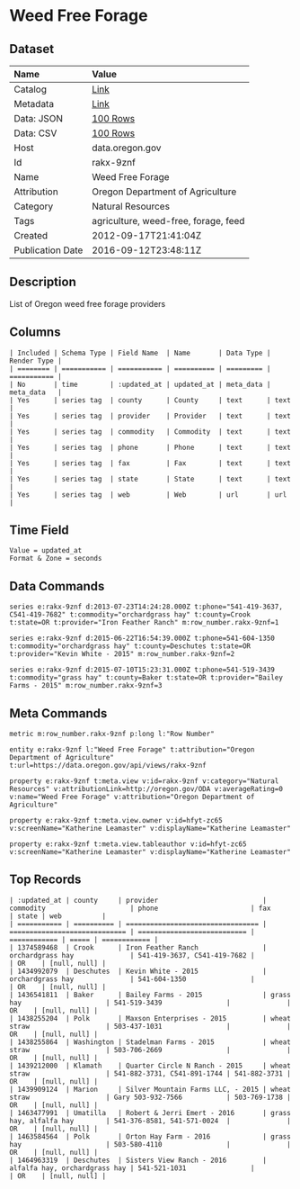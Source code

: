 # Weed Free Forage

## Dataset

| Name | Value |
| :--- | :---- |
| Catalog | [Link](https://catalog.data.gov/dataset/weed-free-forage-313ee) |
| Metadata | [Link](https://data.oregon.gov/api/views/rakx-9znf) |
| Data: JSON | [100 Rows](https://data.oregon.gov/api/views/rakx-9znf/rows.json?max_rows=100) |
| Data: CSV | [100 Rows](https://data.oregon.gov/api/views/rakx-9znf/rows.csv?max_rows=100) |
| Host | data.oregon.gov |
| Id | rakx-9znf |
| Name | Weed Free Forage |
| Attribution | Oregon Department of Agriculture |
| Category | Natural Resources |
| Tags | agriculture, weed-free, forage, feed |
| Created | 2012-09-17T21:41:04Z |
| Publication Date | 2016-09-12T23:48:11Z |

## Description

List of Oregon weed free forage providers

## Columns

```ls
| Included | Schema Type | Field Name  | Name       | Data Type | Render Type |
| ======== | =========== | =========== | ========== | ========= | =========== |
| No       | time        | :updated_at | updated_at | meta_data | meta_data   |
| Yes      | series tag  | county      | County     | text      | text        |
| Yes      | series tag  | provider    | Provider   | text      | text        |
| Yes      | series tag  | commodity   | Commodity  | text      | text        |
| Yes      | series tag  | phone       | Phone      | text      | text        |
| Yes      | series tag  | fax         | Fax        | text      | text        |
| Yes      | series tag  | state       | State      | text      | text        |
| Yes      | series tag  | web         | Web        | url       | url         |
```

## Time Field

```ls
Value = updated_at
Format & Zone = seconds
```

## Data Commands

```ls
series e:rakx-9znf d:2013-07-23T14:24:28.000Z t:phone="541-419-3637, C541-419-7682" t:commodity="orchardgrass hay" t:county=Crook t:state=OR t:provider="Iron Feather Ranch" m:row_number.rakx-9znf=1

series e:rakx-9znf d:2015-06-22T16:54:39.000Z t:phone=541-604-1350 t:commodity="orchardgrass hay" t:county=Deschutes t:state=OR t:provider="Kevin White - 2015" m:row_number.rakx-9znf=2

series e:rakx-9znf d:2015-07-10T15:23:31.000Z t:phone=541-519-3439 t:commodity="grass hay" t:county=Baker t:state=OR t:provider="Bailey Farms - 2015" m:row_number.rakx-9znf=3
```

## Meta Commands

```ls
metric m:row_number.rakx-9znf p:long l:"Row Number"

entity e:rakx-9znf l:"Weed Free Forage" t:attribution="Oregon Department of Agriculture" t:url=https://data.oregon.gov/api/views/rakx-9znf

property e:rakx-9znf t:meta.view v:id=rakx-9znf v:category="Natural Resources" v:attributionLink=http://oregon.gov/ODA v:averageRating=0 v:name="Weed Free Forage" v:attribution="Oregon Department of Agriculture"

property e:rakx-9znf t:meta.view.owner v:id=hfyt-zc65 v:screenName="Katherine Leamaster" v:displayName="Katherine Leamaster"

property e:rakx-9znf t:meta.view.tableauthor v:id=hfyt-zc65 v:screenName="Katherine Leamaster" v:displayName="Katherine Leamaster"
```

## Top Records

```ls
| :updated_at | county     | provider                          | commodity                     | phone                       | fax          | state | web          | 
| =========== | ========== | ================================= | ============================= | =========================== | ============ | ===== | ============ | 
| 1374589468  | Crook      | Iron Feather Ranch                | orchardgrass hay              | 541-419-3637, C541-419-7682 |              | OR    | [null, null] | 
| 1434992079  | Deschutes  | Kevin White - 2015                | orchardgrass hay              | 541-604-1350                |              | OR    | [null, null] | 
| 1436541811  | Baker      | Bailey Farms - 2015               | grass hay                     | 541-519-3439                |              | OR    | [null, null] | 
| 1438255204  | Polk       | Maxson Enterprises - 2015         | wheat straw                   | 503-437-1031                |              | OR    | [null, null] | 
| 1438255864  | Washington | Stadelman Farms - 2015            | wheat straw                   | 503-706-2669                |              | OR    | [null, null] | 
| 1439212000  | Klamath    | Quarter Circle N Ranch - 2015     | wheat straw                   | 541-882-3731, C541-891-1744 | 541-882-3731 | OR    | [null, null] | 
| 1439909124  | Marion     | Silver Mountain Farms LLC, - 2015 | wheat straw                   | Gary 503-932-7566           | 503-769-1738 | OR    | [null, null] | 
| 1463477991  | Umatilla   | Robert & Jerri Emert - 2016       | grass hay, alfalfa hay        | 541-376-8581, 541-571-0024  |              | OR    | [null, null] | 
| 1463584564  | Polk       | Orton Hay Farm - 2016             | grass hay                     | 503-580-4110                |              | OR    | [null, null] | 
| 1464963319  | Deschutes  | Sisters View Ranch - 2016         | alfalfa hay, orchardgrass hay | 541-521-1031                |              | OR    | [null, null] | 
```